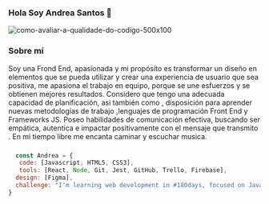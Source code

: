 
### Hola Soy Andrea Santos  👋

![como-avaliar-a-qualidade-do-codigo-500x100](https://user-images.githubusercontent.com/107779160/195121574-d8c29f84-973b-421d-8869-8f55e5482126.png)



### Sobre mí
Soy una Frond End, apasionada y mi propósito es transformar un diseño en elementos que se pueda utilizar y crear una experiencia  de usuario que sea positiva, me apasiona el trabajo en equipo, porque se une esfuerzos y se obtienen mejores resultados. Considero que tengo una adecuada capacidad de planificación, asi también como , disposición para aprender nuevas metodologías de trabajo ,lenguajes de programación Front End y Frameworks JS. Poseo habilidades de comunicación efectiva, buscando ser empática, autentica e impactar positivamente con el mensaje que transmito .
En mi tiempo libre me encanta caminar y escuchar musica.

###
```js
  const Andrea = {
   code: [Javascript, HTML5, CSS3],
   tools: [React, Node, Git, Jest, GitHub, Trello, Firebase],
  design: [Figma],
  challenge: "I'm learning web development in #180days, focused on JavaScript and React"
}
```


